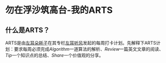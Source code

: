 # 勿在浮沙筑高台-我的ARTS
## 什么是ARTS？
ARTS是由[左耳朵耗子](http://weibo.com/haoel?s=6cm7D0)在其专栏[左耳听风](https://time.geekbang.org/column/48)发起的每周打卡计划。先解释下ARTS计划：要求每周必须完成*Algorithm*一道算法的解析、*Review*一篇英文文章的阅读、*Tip*一个知识点的总结、*Share*一个价值观的分享。

